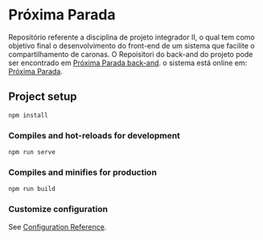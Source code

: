 # Próxima Parada
Repositório referente a disciplina de projeto integrador II, o qual tem como objetivo final o desenvolvimento do front-end de um sistema que facilite o compartilhamento de caronas.
O Repoisitori do back-and do projeto pode ser encontrado em [Próxima Parada back-and](https://github.com/ifpi-picos/proxima-parada-back-end).
o sistema está online em: [Próxima Parada](https://proxima-parada.netlify.app/).

## Project setup
```
npm install
```

### Compiles and hot-reloads for development
```
npm run serve
```

### Compiles and minifies for production
```
npm run build
```

### Customize configuration
See [Configuration Reference](https://cli.vuejs.org/config/).
